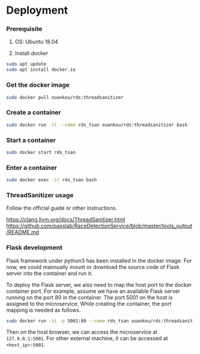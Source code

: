 
# Deployment

### Prerequisite

1. OS:
Ubuntu 18.04

1. Install docker
```bash
sudo apt update
sudo apt install docker.io
```

### Get the docker image

```bash
sudo docker pull ouankou/rds:threadsanitizer
```
### Create a container

```bash
sudo docker run -it --name rds_tsan ouankou/rds:threadsanitizer bash
```

### Start a container

```bash
sudo docker start rds_tsan
```

### Enter a container

```bash
sudo docker exec -it rds_tsan bash
```

### ThreadSanitizer usage

Follow the official guide or other instructions.

https://clang.llvm.org/docs/ThreadSanitizer.html
https://github.com/passlab/RaceDetectionService/blob/master/tools_output/README.md

### Flask development

Flask framework under python3 has been installed in the docker image.
For now, we could mannually mount or download the source code of Flask server into the container and run it.

To deploy the Flask server, we also need to map the host port to the docker container port.
For example, assume we have an available Flask server running on the port 80 in the container. The port 5001 on the host is assigned to the microservice. While creating the container, the port mapping is needed as follows.

```bash
sudo docker run -it -p 5001:80 --name rds_tsan ouankou/rds:threadsanitizer bash
```

Then on the host browser, we can access the microservice at `127.0.0.1:5001`. For other external machine, it can be accessed at `<host_ip>:5001`.


